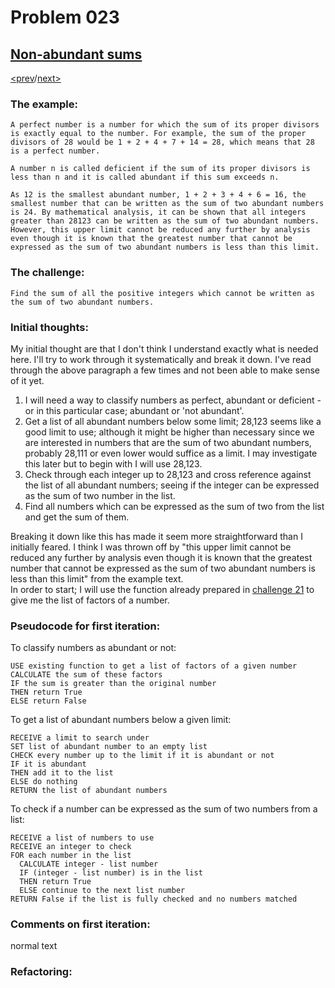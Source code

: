 # Problem 023

## [Non-abundant sums](https://projecteuler.net/problem=23)

[<prev](./../DIR022_names_scores/README.md)/[next>](./../README.md) 

### The example:
`A perfect number is a number for which the sum of its proper divisors is exactly equal to the number. For example, the sum of the proper divisors of 28 would be 1 + 2 + 4 + 7 + 14 = 28, which means that 28 is a perfect number.`

`A number n is called deficient if the sum of its proper divisors is less than n and it is called abundant if this sum exceeds n.`

`As 12 is the smallest abundant number, 1 + 2 + 3 + 4 + 6 = 16, the smallest number that can be written as the sum of two abundant numbers is 24. By mathematical analysis, it can be shown that all integers greater than 28123 can be written as the sum of two abundant numbers. However, this upper limit cannot be reduced any further by analysis even though it is known that the greatest number that cannot be expressed as the sum of two abundant numbers is less than this limit.`

### The challenge:
`Find the sum of all the positive integers which cannot be written as the sum of two abundant numbers.`

### Initial thoughts:
My initial thought are that I don't think I understand exactly what is needed here. I'll try to work through it systematically and break it down. I've read through the above paragraph a few times and not been able to make sense of it yet.
1. I will need a way to classify numbers as perfect, abundant or deficient - or in this particular case; abundant or 'not abundant'.
1. Get a list of all abundant numbers below some limit; 28,123 seems like a good limit to use; although it might be higher than necessary since we are interested in numbers that are the sum of two abundant numbers, probably 28,111 or even lower would suffice as a limit. I may investigate this later but to begin with I will use 28,123.
1. Check through each integer up to 28,123 and cross reference against the list of all abundant numbers; seeing if the integer can be expressed as the sum of two number in the list.
1. Find all numbers which can be expressed as the sum of two from the list and get the sum of them.

Breaking it down like this has made it seem more straightforward than I initially feared. I think I was thrown off by "this upper limit cannot be reduced any further by analysis even though it is known that the greatest number that cannot be expressed as the sum of two abundant numbers is less than this limit" from the example text.\
In order to start; I will use the function already prepared in 
[challenge 21](./../DIR021_amicable_numbers/README.md) 
to give me the list of factors of a number.


### Pseudocode for first iteration:
To classify numbers as abundant or not:
```
USE existing function to get a list of factors of a given number
CALCULATE the sum of these factors
IF the sum is greater than the original number
THEN return True
ELSE return False
```
To get a list of abundant numbers below a given limit:
```
RECEIVE a limit to search under
SET list of abundant number to an empty list
CHECK every number up to the limit if it is abundant or not
IF it is abundant
THEN add it to the list
ELSE do nothing
RETURN the list of abundant numbers
```
To check if a number can be expressed as the sum of two numbers from a list:
```
RECEIVE a list of numbers to use
RECEIVE an integer to check
FOR each number in the list
  CALCULATE integer - list number
  IF (integer - list number) is in the list
  THEN return True
  ELSE continue to the next list number
RETURN False if the list is fully checked and no numbers matched
```


### Comments on first iteration:
normal text

### Refactoring:

